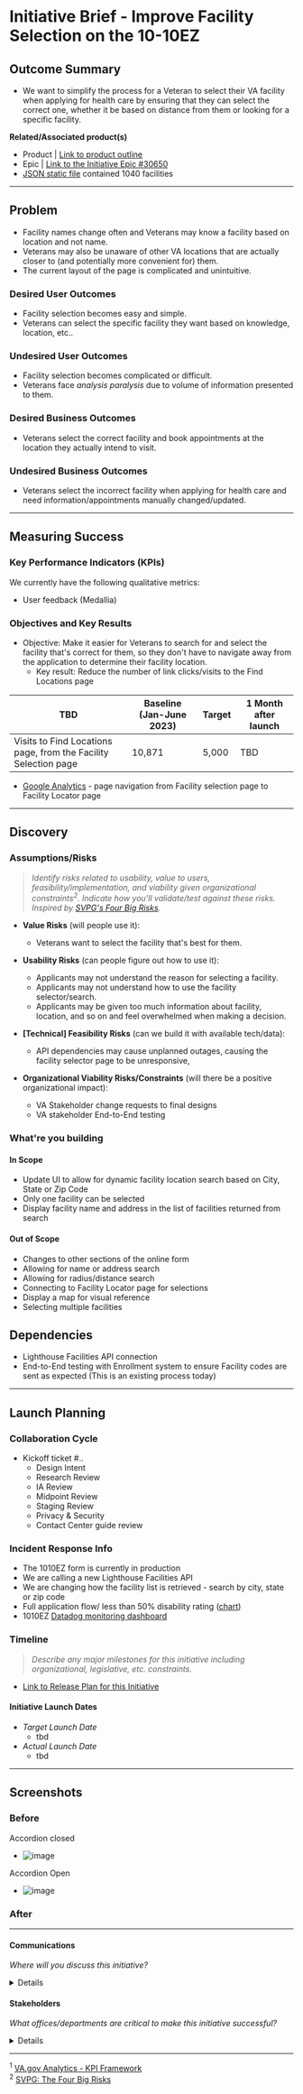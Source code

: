 # Initiative Brief - Improve Facility Selection on the 10-10EZ

## Outcome Summary
* We want to simplify the process for a Veteran to select their VA facility when applying for health care by ensuring that they can select the correct one, whether it be based on distance from them or looking for a specific facility.

**Related/Associated product(s)**
- Product | [Link to product outline](https://github.com/department-of-veterans-affairs/va.gov-team/blob/master/products/health-care/application/va-application/10-10EZ%20Health%20Care%20Application%20-%20Product%20Outline.md)
- Epic | [Link to the Initiative Epic #30650](https://github.com/department-of-veterans-affairs/va.gov-team/issues/30650)
- [JSON static file](https://github.com/department-of-veterans-affairs/vets-json-schema/blob/8cdc5f35ad743af51170adad84b92a8b49504bdf/src/common/va-medical-facilities.js) contained 1040 facilities

---
## Problem
* Facility names change often and Veterans may know a facility based on location and not name.
* Veterans may also be unaware of other VA locations that are actually closer to (and potentially more convenient for) them.
* The current layout of the page is complicated and unintuitive.

### Desired User Outcomes
* Facility selection becomes easy and simple.
* Veterans can select the specific facility they want based on knowledge, location, etc..


### Undesired User Outcomes
* Facility selection becomes complicated or difficult.
* Veterans face _analysis paralysis_ due to volume of information presented to them.


### Desired Business Outcomes
* Veterans select the correct facility and book appointments at the location they actually intend to visit.


### Undesired Business Outcomes
* Veterans select the incorrect facility when applying for health care and need information/appointments manually changed/updated.

---
## Measuring Success

### Key Performance Indicators (KPIs)


We currently have the following qualitative metrics:
 * User feedback (Medallia)

### Objectives and Key Results
* Objective: Make it easier for Veterans to search for and select the facility that's correct for them, so they don't have to navigate away from the application to determine their facility location.
  - Key result: Reduce the number of link clicks/visits to the Find Locations page
 
|TBD| Baseline (Jan-June 2023)| Target | 1 Month after launch|
|--------|-----------------------|----------|--------------------|
|Visits to Find Locations page, from the Facility Selection page | 10,871 | 5,000 | TBD |

- [Google Analytics](https://analytics.google.com/analytics/web/#/report/content-pages/a50123418w177519031p176188361/_u.date00=20230101&_u.date01=20230630&explorer-table.plotKeys=%5B%5D&_r.drilldown=analytics.pagePath:www.va.gov~2Ffind-locations~2F&_r.tabId=navigationsummary&navigationsummary.rowCount=50&navigationsummary-fromNavigationSummaryTable.filter=insurance-information/) - page navigation from Facility selection page to Facility Locator page

       
---

## Discovery
### Assumptions/Risks
> *Identify risks related to usability, value to users, feasibility/implementation, and viability given organizational constraints<sup>2</sup>. 
> Indicate how you'll validate/test against these risks. Inspired by [SVPG's Four Big Risks](https://www.svpg.com/four-big-risks/).*

- **Value Risks** (will people use it): 
  - Veterans want to select the facility that's best for them.

- **Usability Risks** (can people figure out how to use it):
  - Applicants may not understand the reason for selecting a facility.
  - Applicants may not understand how to use the facility selector/search.
  - Applicants may be given too much information about facility, location, and so on and feel overwhelmed when making a decision.

- **[Technical] Feasibility Risks** (can we build it with available tech/data):
  - API dependencies may cause unplanned outages, causing the facility selector page to be unresponsive,
  
- **Organizational Viability Risks/Constraints** (will there be a positive organizational impact):
  - VA Stakeholder change requests to final designs
  - VA stakeholder End-to-End testing

### What're you building
#### In Scope
- Update UI to allow for dynamic facility location search based on City, State or Zip Code
- Only one facility can be selected
- Display facility name and address in the list of facilities returned from search


#### Out of Scope
- Changes to other sections of the online form
- Allowing for name or address search
- Allowing for radius/distance search
- Connecting to Facility Locator page for selections
- Display a map for visual reference
- Selecting multiple facilities


## Dependencies
- Lighthouse Facilities API connection
- End-to-End testing with Enrollment system to ensure Facility codes are sent as expected (This is an existing process today)

--- 

## Launch Planning
### Collaboration Cycle

- Kickoff ticket #..
  - Design Intent
  - Research Review
  - IA Review
  - Midpoint Review
  - Staging Review
  - Privacy & Security
  - Contact Center guide review

### Incident Response Info
- The 1010EZ form is currently in production
- We are calling a new Lighthouse Facilities API
- We are changing how the facility list is retrieved - search by city, state or zip code
- Full application flow/ less than 50% disability rating ([chart](https://www.sketch.com/s/da85cf44-4503-4e98-834e-ff068b242ef6/a/zxZzO2l))
- 1010EZ [Datadog monitoring dashboard](https://app.datadoghq.com/dashboard/8it-wik-f5q/vsa-1010-team)

### Timeline 
> *Describe any major milestones for this initiative including organizational, legislative, etc. constraints.*

* [Link to Release Plan for this Initiative](https://github.com/department-of-veterans-affairs/va.gov-team/blob/master/platform/product-management/release-plan-template.md)

#### Initiative Launch Dates
- *Target Launch Date*
  - tbd
- *Actual Launch Date* 
  - tbd

---
   
## Screenshots

### Before
Accordion closed

- ![image](https://user-images.githubusercontent.com/92328831/189935552-dd447e0a-5352-455c-87be-24f25b58bdd0.png)


Accordion Open

- ![image](https://user-images.githubusercontent.com/92328831/189935728-1b3b29ce-d0c2-4e49-9b7f-bc433df2e305.png)

### After

---

#### Communications
*Where will you discuss this initiative?*

<details>

- Team Name: 10-10 Health Apps team
- GitHub Label(s): ez-facilities
- Slack channel: #1010-health-apps
- Product POCs: Heather Justice, Alex Seelig

</details>


#### Stakeholders
*What offices/departments are critical to make this initiative successful?*

<details>
  
- Office/Department: OCTO-DE
- Contact(s): Patrick Bateman, Kristen McConnell
 
</details>

---
<sup>1</sup> [VA.gov Analytics - KPI Framework](https://github.com/department-of-veterans-affairs/va.gov-team/blob/master/platform/analytics/Analytics%20Playbook/va-gov-platform-analytics-kpi-framework.pdf)\
<sup>2</sup> [SVPG: The Four Big Risks](https://svpg.com/four-big-risks/)

